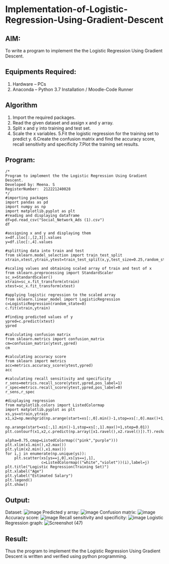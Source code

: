 # Implementation-of-Logistic-Regression-Using-Gradient-Descent

## AIM:
To write a program to implement the the Logistic Regression Using Gradient Descent.

## Equipments Required:
1. Hardware – PCs
2. Anaconda – Python 3.7 Installation / Moodle-Code Runner

## Algorithm
1. Import the required packages.
2. Read the given dataset and assign x and y array.
3. Split x and y into training and test set.
4. Scale the x variables.
5.Fit the logistic regression for the training set to predict y.
6.Create the confusion matrix and find the accuracy score, recall sensitivity and specificity
7.Plot the training set results.
## Program:
```
/*
Program to implement the the Logistic Regression Using Gradient Descent.
Developed by: Meena. S
RegisterNumber:  212221240028
*/
#importing packages
import pandas as pd
import numpy as np
import matplotlib.pyplot as plt
#reading and displaying dataframe
df=pd.read_csv("Social_Network_Ads (1).csv")
df

#assigning x and y and displaying them
x=df.iloc[:,[2,3]].values
y=df.iloc[:,4].values 

#splitting data into train and test
from sklearn.model_selection import train_test_split
xtrain,xtest,ytrain,ytest=train_test_split(x,y,test_size=0.25,random_state=0)

#scaling values and obtaining scaled array of train and test of x
from sklearn.preprocessing import StandardScaler
sc_x=StandardScaler()
xtrain=sc_x.fit_transform(xtrain)
xtest=sc_x.fit_transform(xtest)

#applying logistic regression to the scaled array
from sklearn.linear_model import LogisticRegression
c=LogisticRegression(random_state=0)
c.fit(xtrain,ytrain)

#finding predicted values of y
ypred=c.predict(xtest)
ypred

#calculating confusion matrix
from sklearn.metrics import confusion_matrix
cm=confusion_matrix(ytest,ypred)
cm

#calculating accuracy score
from sklearn import metrics
acc=metrics.accuracy_score(ytest,ypred)
acc

#calculating recall sensitivity and specificity
r_sens=metrics.recall_score(ytest,ypred,pos_label=1)
r_spec=metrics.recall_score(ytest,ypred,pos_label=0)
r_sens,r_spec

#displaying regression 
from matplotlib.colors import ListedColormap
import matplotlib.pyplot as plt
xs,ys=xtrain,ytrain
x1,x2=np.meshgrid(np.arange(start=xs[:,0].min()-1,stop=xs[:,0].max()+1,step=0.01),
               np.arange(start=xs[:,1].min()-1,stop=xs[:,1].max()+1,step=0.01))
plt.contourf(x1,x2,c.predict(np.array([x1.ravel(),x2.ravel()]).T).reshape(x1.shape),
                            alpha=0.75,cmap=ListedColormap(("pink","purple")))
plt.xlim(x1.min(),x2.max())
plt.ylim(x2.min(),x1.max())
for i,j in enumerate(np.unique(ys)):
    plt.scatter(xs[ys==j,0],xs[ys==j,1],
                c=ListedColormap(("white","violet"))(i),label=j)
plt.title("Logistic Regression(Training Set)")
plt.xlabel("Age")
plt.ylabel("Estimated Salary")
plt.legend()
plt.show()
```

## Output:
Dataset:
![image](https://user-images.githubusercontent.com/94677128/173610965-89da1b02-fc0b-4805-af63-8b0e32c2446e.png)
Predicted y array:
![image](https://user-images.githubusercontent.com/94677128/173611033-2f1ca737-7110-48ca-884e-967c3dc5e5a5.png)
Confusion matrix:
![image](https://user-images.githubusercontent.com/94677128/173611122-b12d9ad3-3395-4174-88bb-3af802c4e092.png)
Accuracy score:
![image](https://user-images.githubusercontent.com/94677128/173611167-eaa005e6-b453-4d64-8731-c4ab36f817ae.png)
Recall sensitivity and specificity:
![image](https://user-images.githubusercontent.com/94677128/173611193-ad438bf7-1abe-40b3-8721-3391762f632c.png)
Logistic Regression graph:
![Screenshot (47)](https://user-images.githubusercontent.com/94677128/173611965-c2783dbf-d27a-4f68-8cc1-83623a612474.png)



## Result:
Thus the program to implement the the Logistic Regression Using Gradient Descent is written and verified using python programming.

